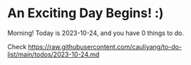 # An Exciting Day Begins! :)

Morning! Today is 2023-10-24, and you have 0 things to do.

Check https://raw.githubusercontent.com/cauliyang/to-do-list/main/todos/2023-10-24.md